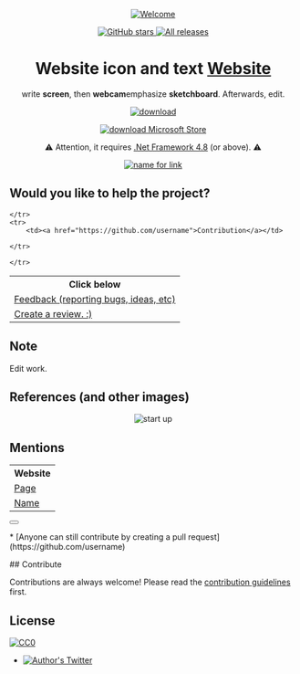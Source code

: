 <!DOCTYPE html>
<html>
<head>
<title>Page title/ name</title>
</head>
<body>


<p align="center">
<a href="https://github.com/username/multimedia" target="_blank">
<img align="center" alt="Welcome" src="https://www.multimedia.com/logos/ms-icon-144x144.png" />
</a>
</p>
<p align="center">
<a href="https://github.com/username/multimedia/types" target="_blank">
 <img alt="GitHub stars" src="https://repository.io/github/under_folder/username/multimedia.svg" />
</a>
<a href="https://github.com/username/multimedia//releases" target="_blank">
 <img alt="All releases" src="https://img.shields.io/github/downloads/username/multimedia/total.svg" />
</a>

</p>
<h1 align="center">Website icon and text <a href="http://www.website.com/" target="_blank">Website</a></h1>

<p align="center">write <strong>screen</strong>, then <strong>webcam</strong>emphasize <strong>sketchboard</strong>. Afterwards, edit.</p>

<p align="center">
    <a href="https://github.com/username" target="_blank">
        <img align="center" alt="download" src="link_image.png"/>
    </a>
</p>
<p align="center">
    <a href="https://www.link.com" target="_blank">
        <img align="center" alt="download Microsoft Store" src="https://www.link.png"/>
    </a>


<p align="center">
<g-emoji ios-version="6.0" fallback-src="https://assets-cdn.github.com/images/icons/emoji/unicode/26a0.png" alias="warning">⚠️</g-emoji> Attention, it requires <a href="http://go.microsoft.com/fwlink/?LinkId=2085155">.Net Framework 4.8</a> (or above). 
 <g-emoji ios-version="6.0" fallback-src="https://assets-cdn.github.com/images/icons/emoji/unicode/26a0.png" alias="warning">⚠️</g-emoji>
</p>

<p align="center">
<a href="link" target="_blank">
 <img alt="name for link" src="link_multimedia.svg" />
</a>

</p>
	
<h2>Would you like to help the project?</h2>
<table>
	<tr>
		<th>Click below</th>
	<tr>
	<tr>
		<td><a href="https://twitter.com/username"> Feedback (reporting bugs, ideas, etc)</a></td>
        
	</tr>
	<tr>
		<td><a href="https://github.com/username">Contribution</a></td>
        
	</tr>
	
 <tr>
		<td><a href="https://github.com/username"> Create a review. :)</a></td>
        
	</tr>
 
 </table>


<h2>Note</h2>
Edit work.

<h2>References (and other images)</h2>

<p align="center">
 <img align="center" alt="start up" src="multimedia.png" />
</p>

<h2>Mentions</h2>

<table>
	<tr>
		<th>Website</th>
	<tr>
	<tr>
		<td><a href="link.html">Page</a></td>
	</tr>
	<tr>
		<td><a href="http://www.link.com">Name</a></td>
	</tr>
	
	
</table>

<div>
<p><i class="fas fa-ambulance"></i></p>
<p><i class="fab fa-blogger"></i></p>
<p><i class="fas fa-brain"></i></p>
<p><i class="fas fa-brush"></i></p>
<p><i class="fas fa-certificate"></i></p>
<p><i class="fas fa-chart-pie"></i></p>
<p><i class="fas fa-chalkboard"></i></p>
<p><i class="fab fa-cc-paypal"></i></p>
<p><i class="fas fa-copyright"></i></p>
<p><i class="fab fa-creative-commons"></i></p>
<p><i class="far fa-envelope"></i></p>
<p><i class="fas fa-female"></i></p>
<p><i class="fab fa-github"></i></p>
<p><i class="fas fa-globe-asia"></i></p>
<p><i class="fab fa-goodreads-g"></i></p>
<p><button style='font-size:24px'><i class="fas fa-guitar"></i></button></p>
<p></p>
<p></p>
<p></p>
<p></p>
<p></p>
<p></p>
<p></p>
<p></p>
<p></p>
<p></p>
<p></p>
<p></p>
<p></p>
</div>
<p>* [Anyone can still contribute by creating a pull request](https://github.com/username)
</p>
<p>
## Contribute

Contributions are always welcome!
Please read the [contribution guidelines](contributing.md) first.

## License

[![CC0](https://licensebuttons.net/p/zero/1.0/88x31.png)](https://creativecommons.org/publicdomain/zero/1.0/)

* [![Author's Twitter](https://img.shields.io/badge/multimedia.svg)](https://twitter.com/username)</p>
</body>
</html>
